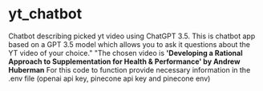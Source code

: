 # yt_chatbot
Chatbot describing picked yt video using ChatGPT 3.5.
This is chatbot app based on a GPT 3.5 model which allows you to ask it questions about the YT video of your choice."
"The chosen video  is **'Developing a Rational Approach to Supplementation for Health & Performance' by Andrew Huberman**
For this code to function provide necessary information in the .env file (openai api key, pinecone api key and pinecone env)
